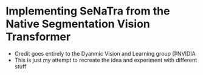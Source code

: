 # Implementing SeNaTra from the Native Segmentation Vision Transformer

- Credit goes entirely to the Dyanmic Vision and Learning group @NVIDIA
- This is just my attempt to recreate the idea and experiment with different stuff

